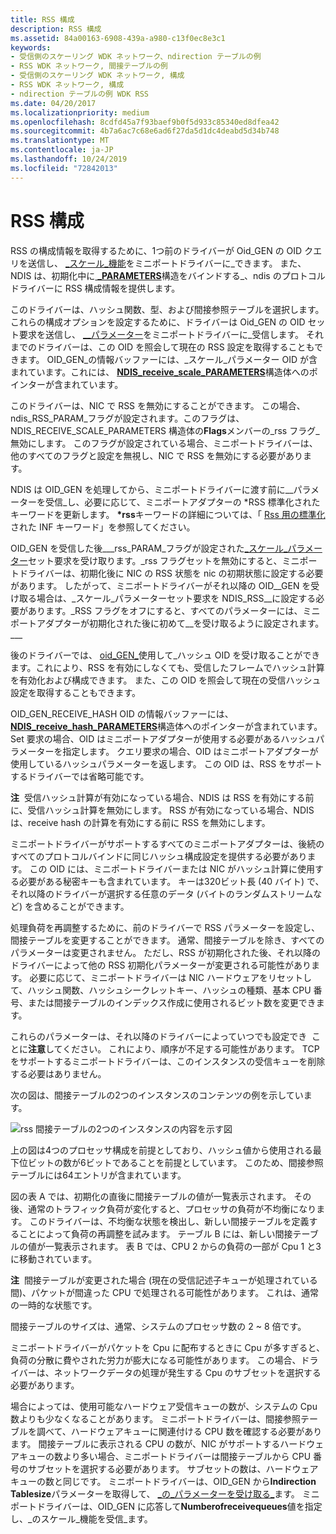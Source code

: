 ```yaml
---
title: RSS 構成
description: RSS 構成
ms.assetid: 84a00163-6908-439a-a980-c13f0ec8e3c1
keywords:
- 受信側のスケーリング WDK ネットワーク、ndirection テーブルの例
- RSS WDK ネットワーク, 間接テーブルの例
- 受信側のスケーリング WDK ネットワーク, 構成
- RSS WDK ネットワーク, 構成
- ndirection テーブルの例 WDK RSS
ms.date: 04/20/2017
ms.localizationpriority: medium
ms.openlocfilehash: 8cdfd45a7f93baef9b0f5d933c85340ed8dfea42
ms.sourcegitcommit: 4b7a6ac7c68e6ad6f27da5d1dc4deabd5d34b748
ms.translationtype: MT
ms.contentlocale: ja-JP
ms.lasthandoff: 10/24/2019
ms.locfileid: "72842013"
---
```

# <a name="rss-configuration"></a>RSS 構成





RSS の構成情報を取得するために、1つ前のドライバーが Oid\_GEN の OID クエリを送信し、 [\_スケール\_機能](https://docs.microsoft.com/windows-hardware/drivers/network/oid-gen-receive-scale-capabilities)をミニポートドライバーに\_できます。 また、NDIS は、初期化中に[ **\_PARAMETERS**](https://docs.microsoft.com/windows-hardware/drivers/ddi/ndis/ns-ndis-_ndis_bind_parameters)構造をバインドする\_、ndis のプロトコルドライバーに RSS 構成情報を提供します。

このドライバーは、ハッシュ関数、型、および間接参照テーブルを選択します。 これらの構成オプションを設定するために、ドライバーは Oid\_GEN の OID セット要求を送信し、 [\_\_パラメーター](https://docs.microsoft.com/windows-hardware/drivers/network/oid-gen-receive-scale-parameters)をミニポートドライバーに\_受信します。 それまでのドライバーは、この OID を照会して現在の RSS 設定を取得することもできます。 OID\_GEN\_の情報バッファーには、\_スケール\_パラメーター OID が含まれています。これには、 [**NDIS\_receive\_scale\_PARAMETERS**](https://docs.microsoft.com/windows-hardware/drivers/ddi/ntddndis/ns-ntddndis-_ndis_receive_scale_parameters)構造体へのポインターが含まれています。

このドライバーは、NIC で RSS を無効にすることができます。 この場合、ndis\_RSS\_PARAM\_フラグが設定されます。このフラグは、NDIS\_RECEIVE\_SCALE\_PARAMETERS 構造体の**Flags**メンバーの\_rss フラグ\_無効にします。 このフラグが設定されている場合、ミニポートドライバーは、他のすべてのフラグと設定を無視し、NIC で RSS を無効にする必要があります。

NDIS は OID\_GEN を処理してから、ミニポートドライバーに渡す前に\_\_パラメーターを受信\_し、必要に応じて、ミニポートアダプターの \*RSS 標準化されたキーワードを更新します。 **\*rss**キーワードの詳細については、「 [Rss 用の標準化](standardized-inf-keywords-for-rss.md)された INF キーワード」を参照してください。

OID\_GEN を受信した後\_\_\_rss\_PARAM\_フラグが設定された[\_スケール\_パラメーター](https://docs.microsoft.com/windows-hardware/drivers/network/oid-gen-receive-scale-parameters)セット要求を受け取ります。\_rss フラグセットを無効にすると、ミニポートドライバーは、初期化後に NIC の RSS 状態を nic の初期状態に設定する必要があります。 したがって、ミニポートドライバーがそれ以降の OID\_\_GEN を受け取る場合は、\_スケール\_パラメーターセット要求を NDIS\_RSS\_\_に設定する必要があります。\_RSS フラグをオフにすると、すべてのパラメーターには、ミニポートアダプターが初期化された後に初めて\_\_を受け取るように設定されます。\_\_\_

後のドライバーでは、 [oid\_GEN\_](https://docs.microsoft.com/windows-hardware/drivers/network/oid-gen-receive-hash)使用して\_ハッシュ OID を受け取ることができます。これにより、RSS を有効にしなくても、受信したフレームでハッシュ計算を有効化および構成できます。 また、この OID を照会して現在の受信ハッシュ設定を取得することもできます。

OID\_GEN\_RECEIVE\_HASH OID の情報バッファーには、 [**NDIS\_receive\_hash\_PARAMETERS**](https://docs.microsoft.com/windows-hardware/drivers/ddi/ntddndis/ns-ntddndis-_ndis_receive_hash_parameters)構造体へのポインターが含まれています。 Set 要求の場合、OID はミニポートアダプターが使用する必要があるハッシュパラメーターを指定します。 クエリ要求の場合、OID はミニポートアダプターが使用しているハッシュパラメーターを返します。 この OID は、RSS をサポートするドライバーでは省略可能です。

**注**  受信ハッシュ計算が有効になっている場合、NDIS は RSS を有効にする前に、受信ハッシュ計算を無効にします。 RSS が有効になっている場合、NDIS は、receive hash の計算を有効にする前に RSS を無効にします。

 

ミニポートドライバーがサポートするすべてのミニポートアダプターは、後続のすべてのプロトコルバインドに同じハッシュ構成設定を提供する必要があります。 この OID には、ミニポートドライバーまたは NIC がハッシュ計算に使用する必要がある秘密キーも含まれています。 キーは320ビット長 (40 バイト) で、それ以降のドライバーが選択する任意のデータ (バイトのランダムストリームなど) を含めることができます。

処理負荷を再調整するために、前のドライバーで RSS パラメーターを設定し、間接テーブルを変更することができます。 通常、間接テーブルを除き、すべてのパラメーターは変更されません。 ただし、RSS が初期化された後、それ以降のドライバーによって他の RSS 初期化パラメーターが変更される可能性があります。 必要に応じて、ミニポートドライバーは NIC ハードウェアをリセットして、ハッシュ関数、ハッシュシークレットキー、ハッシュの種類、基本 CPU 番号、または間接テーブルのインデックス作成に使用されるビット数を変更できます。

これらのパラメーターは、それ以降のドライバーによっていつでも設定でき  ことに**注意**してください。 これにより、順序が不足する可能性があります。 TCP をサポートするミニポートドライバーは、このインスタンスの受信キューを削除する必要はありません。

 

次の図は、間接テーブルの2つのインスタンスのコンテンツの例を示しています。

![rss 間接テーブルの2つのインスタンスの内容を示す図](images/rss-table.png)

上の図は4つのプロセッサ構成を前提としており、ハッシュ値から使用される最下位ビットの数が6ビットであることを前提としています。 このため、間接参照テーブルには64エントリが含まれています。

図の表 A では、初期化の直後に間接テーブルの値が一覧表示されます。 その後、通常のトラフィック負荷が変化すると、プロセッサの負荷が不均衡になります。 このドライバーは、不均衡な状態を検出し、新しい間接テーブルを定義することによって負荷の再調整を試みます。 テーブル B には、新しい間接テーブルの値が一覧表示されます。 表 B では、CPU 2 からの負荷の一部が Cpu 1 と3に移動されています。

**注**  間接テーブルが変更された場合 (現在の受信記述子キューが処理されている間)、パケットが間違った CPU で処理される可能性があります。 これは、通常の一時的な状態です。

 

間接テーブルのサイズは、通常、システムのプロセッサ数の 2 ~ 8 倍です。

ミニポートドライバーがパケットを Cpu に配布するときに Cpu が多すぎると、負荷の分散に費やされた労力が膨大になる可能性があります。 この場合、ドライバーは、ネットワークデータの処理が発生する Cpu のサブセットを選択する必要があります。

場合によっては、使用可能なハードウェア受信キューの数が、システムの Cpu 数よりも少なくなることがあります。 ミニポートドライバーは、間接参照テーブルを調べて、ハードウェアキューに関連付ける CPU 数を確認する必要があります。 間接テーブルに表示される CPU の数が、NIC がサポートするハードウェアキューの数より多い場合、ミニポートドライバーは間接テーブルから CPU 番号のサブセットを選択する必要があります。 サブセットの数は、ハードウェアキューの数と同じです。 ミニポートドライバーは、OID\_GEN から**Indirection Tablesize**パラメーターを取得して、 [\_の\_パラメーターを受け取る\_](https://docs.microsoft.com/windows-hardware/drivers/network/oid-gen-receive-scale-parameters)ます。 ミニポートドライバーは、OID\_GEN に応答して**Numberofreceivequeues**値を指定し、\_のスケール\_機能を受信\_ます。

 

 





